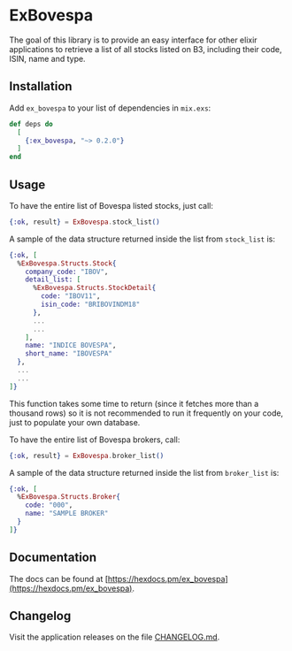 # ExBovespa

The goal of this library is to provide an easy interface for other elixir applications to retrieve a list of all stocks listed on B3, including their code, ISIN, name and type.

## Installation

Add `ex_bovespa` to your list of dependencies in `mix.exs`:

```elixir
def deps do
  [
    {:ex_bovespa, "~> 0.2.0"}
  ]
end
```

## Usage

To have the entire list of Bovespa listed stocks, just call:

```elixir
{:ok, result} = ExBovespa.stock_list()
```

A sample of the data structure returned inside the list from `stock_list` is:

```elixir
{:ok, [
  %ExBovespa.Structs.Stock{
    company_code: "IBOV",
    detail_list: [
      %ExBovespa.Structs.StockDetail{
        code: "IBOV11",
        isin_code: "BRIBOVINDM18"
      },
      ...
      ...
    ],
    name: "INDICE BOVESPA",
    short_name: "IBOVESPA"
  },
  ...
  ...
]}
```

This function takes some time to return (since it fetches more than a thousand rows) so it is not recommended to run it frequently on your code, just to populate your own database.

To have the entire list of Bovespa brokers, call:

```elixir
{:ok, result} = ExBovespa.broker_list()
```

A sample of the data structure returned inside the list from `broker_list` is:

```elixir
{:ok, [
  %ExBovespa.Structs.Broker{
    code: "000",
    name: "SAMPLE BROKER"
  }
]}
```

## Documentation

The docs can be found at [https://hexdocs.pm/ex_bovespa](https://hexdocs.pm/ex_bovespa).

## Changelog

Visit the application releases on the file [CHANGELOG.md](CHANGELOG.md).
